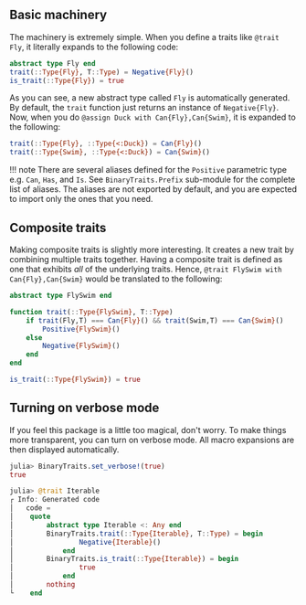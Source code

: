 ## Basic machinery

The machinery is extremely simple. When you define a traits like `@trait Fly`, it literally expands to the following code:

```julia
abstract type Fly end
trait(::Type{Fly}, T::Type) = Negative{Fly}()
is_trait(::Type{Fly}) = true
```

As you can see, a new abstract type called  `Fly` is automatically generated. By default, the `trait` function just returns an instance of `Negative{Fly}`.  Now, when you do `@assign Duck with Can{Fly},Can{Swim}`, it is expanded to the following:

```julia
trait(::Type{Fly}, ::Type{<:Duck}) = Can{Fly}()
trait(::Type{Swim}, ::Type{<:Duck}) = Can{Swim}()
```

!!! note
    There are several aliases defined for the `Positive` parametric type
    e.g. `Can`, `Has`, and `Is`.  See `BinaryTraits.Prefix` sub-module
    for the complete list of aliases.  The aliases are not exported by
    default, and you are expected to import only the ones that you need.

## Composite traits

Making composite traits is slightly more interesting.  It creates a new trait by combining multiple traits together.  Having a composite trait is defined as one that exhibits *all* of the underlying traits.  Hence, `@trait FlySwim with Can{Fly},Can{Swim}` would be translated to the following:

```julia
abstract type FlySwim end

function trait(::Type{FlySwim}, T::Type)
    if trait(Fly,T) === Can{Fly}() && trait(Swim,T) === Can{Swim}()
        Positive{FlySwim}()
    else
        Negative{FlySwim}()
    end
end

is_trait(::Type{FlySwim}) = true
```

## Turning on verbose mode

If you feel this package is a little too magical, don't worry.  To make things
more transparent, you can turn on verbose mode.  All macro expansions are then
displayed automatically.

```julia
julia> BinaryTraits.set_verbose!(true)
true

julia> @trait Iterable
┌ Info: Generated code
│   code =
│    quote
│        abstract type Iterable <: Any end
│        BinaryTraits.trait(::Type{Iterable}, T::Type) = begin
│                Negative{Iterable}()
│            end
│        BinaryTraits.is_trait(::Type{Iterable}) = begin
│                true
│            end
│        nothing
└    end
```
